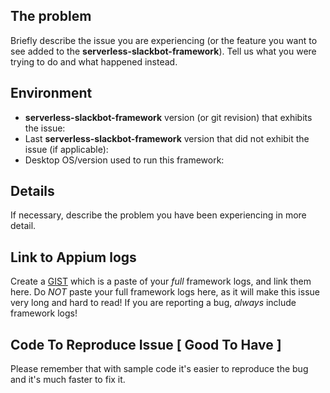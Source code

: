 ## The problem

Briefly describe the issue you are experiencing (or the feature you want to see added to the **serverless-slackbot-framework**). Tell us what you were trying to do and what happened instead.

## Environment

* **serverless-slackbot-framework** version (or git revision) that exhibits the issue:
* Last **serverless-slackbot-framework** version that did not exhibit the issue (if applicable):
* Desktop OS/version used to run this framework:

## Details

If necessary, describe the problem you have been experiencing in more detail.

## Link to Appium logs

Create a [GIST](https://gist.github.com) which is a paste of your _full_ framework logs, and link them here.
Do _NOT_ paste your full framework logs here, as it will make this issue very long and hard to read!
If you are reporting a bug, _always_ include framework logs!


## Code To Reproduce Issue [ Good To Have ]

Please remember that with sample code it's easier to reproduce the bug and it's much faster to fix it.
